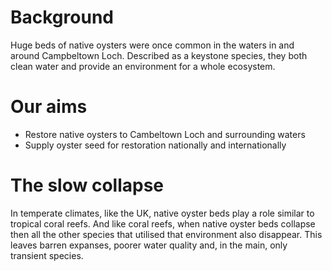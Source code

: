 # Background

Huge beds of native oysters were once common in the waters in and around Campbeltown Loch. Described as a keystone species, they both clean water and provide 
an environment for a whole ecosystem.

# Our aims

* Restore native oysters to Cambeltown Loch and surrounding waters
* Supply oyster seed for restoration nationally and internationally

# The slow collapse 

In temperate climates, like the UK, native oyster beds play a role similar to tropical coral reefs. And like coral reefs, when native oyster beds collapse then all the other species that utilised that environment also disappear. This leaves barren expanses, poorer water quality and, in the main, only transient species. 

